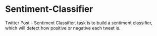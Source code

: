 # Sentiment-Classifier
Twitter Post - Sentiment Classifier, task is to build a sentiment classifier, which will detect how positive or negative each tweet is.
